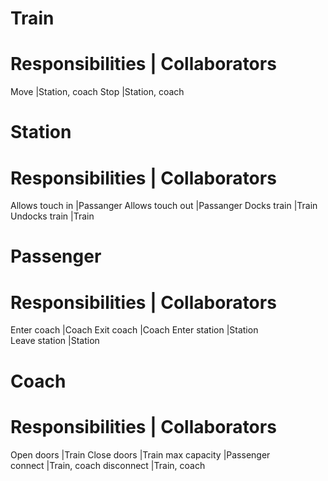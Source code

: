 Train
=============
Responsibilities | Collaborators
=================================
Move						 |Station, coach
Stop						 |Station, coach
		
Station
=============
Responsibilities | Collaborators
=================================
Allows touch in	 |Passanger
Allows touch out |Passanger
Docks train			 |Train
Undocks train		 |Train
								 
Passenger
=============
Responsibilities | Collaborators
=================================
Enter coach			 |Coach
Exit coach			 |Coach
Enter station		 |Station						 
Leave station		 |Station
								 								 
Coach
=============
Responsibilities | Collaborators
=================================
Open doors			 |Train
Close doors			 |Train
max capacity     |Passenger						 
connect					 |Train, coach
disconnect			 |Train, coach
						
